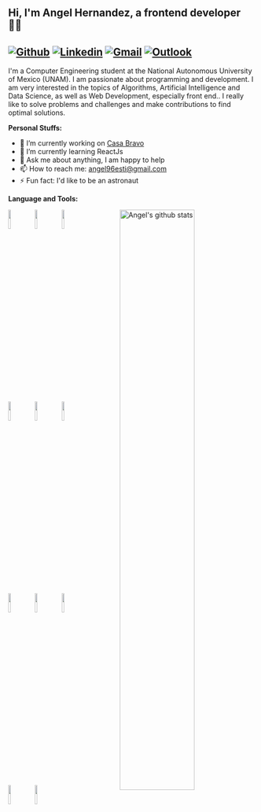 ## Hi, I'm Angel Hernandez, a frontend developer :technologist:

[![Github](https://img.shields.io/badge/-Github-000?style=flat&logo=Github&logoColor=white)](https://github.com/Angel-Znoker)
[![Linkedin](https://img.shields.io/badge/-LinkedIn-blue?style=flat&logo=Linkedin&logoColor=white)](https://www.linkedin.com/in/angel-znoker/)
[![Gmail](https://img.shields.io/badge/-Gmail-c14438?style=flat&logo=Gmail&logoColor=white)](mailto:angel96esti@gmail.com)
[![Outlook](https://img.shields.io/badge/-Outlook-0078D4?style=flat&logo=Microsoft-Outlook&logoColor=white)](mailto:angel96esti@hotmail.com)
--

I'm a Computer Engineering student at the National Autonomous University of Mexico (UNAM). I am passionate about programming and development. I am very interested in the topics of Algorithms, Artificial Intelligence and Data Science, as well as Web Development, especially front end.. I really like to solve problems and challenges and make contributions to find optimal solutions.


**Personal Stuffs:**

- 🔭 I’m currently working on [Casa Bravo](https://casabravo.com.mx/)
- 🌱 I’m currently learning ReactJs
- 💬 Ask me about anything, I am happy to help
- 📫 How to reach me: angel96esti@gmail.com
- ⚡ Fun fact: I'd like to be an astronaut

**Language and Tools:**
<p>
  <a href="https://github.com/Angel-Znoker">
    <img width="55%" align="right" alt="Angel's github stats" src="https://github-readme-stats.vercel.app/api?username=Angel-Znoker&show_icons=true&hide_border=true" />
  </a>
  
  <code><img width="10%" src="https://www.vectorlogo.zone/logos/python/python-ar21.svg"></code>
  <code><img width="10%" src="https://www.vectorlogo.zone/logos/git-scm/git-scm-ar21.svg"></code>
  <code><img width="10%" src="https://www.vectorlogo.zone/logos/r-project/r-project-ar21.svg"></code>
  <br/>
  <code><img width="10%" src="https://www.vectorlogo.zone/logos/mysql/mysql-ar21.svg"></code>
  <code><img width="10%" src="https://www.vectorlogo.zone/logos/w3_html5/w3_html5-ar21.svg"></code>
  <code><img width="10%" src="https://www.vectorlogo.zone/logos/sass-lang/sass-lang-ar21.svg"></code>
  <br/>
  <code><img width="10%" src="https://www.vectorlogo.zone/logos/npmjs/npmjs-ar21.svg"></code>
  <code><img width="10%" src="https://www.vectorlogo.zone/logos/java/java-ar21.svg"></code>
  <code><img width="10%" src="https://www.vectorlogo.zone/logos/javascript/javascript-ar21.svg"></code>
  <br/>
  <code><img width="10%" src="https://www.vectorlogo.zone/logos/jupyter/jupyter-ar21.svg"></code>
  <code><img width="10%" src="https://www.vectorlogo.zone/logos/php/php-ar21.svg"></code>
</p>
